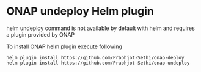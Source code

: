 # ONAP undeploy Helm plugin

helm undeploy command is not available by default with helm and requires a plugin provided by ONAP

To install ONAP helm plugin execute following
```
helm plugin install https://github.com/Prabhjot-Sethi/onap-deploy
helm plugin install https://github.com/Prabhjot-Sethi/onap-undeploy
```
